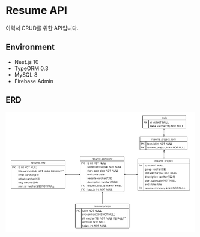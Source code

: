 # Resume API

이력서 CRUD를 위한 API입니다.


## Environment

- Nest.js 10
- TypeORM 0.3
- MySQL 8
- Firebase Admin

## ERD

<img src="../../assets/resume-erd.png" width="700" />

